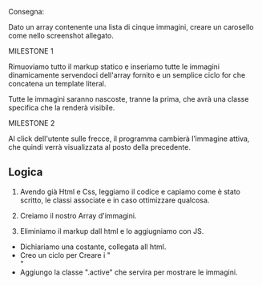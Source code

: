 Consegna:

Dato un array contenente una lista di cinque immagini, creare un carosello come nello screenshot allegato.

MILESTONE 1

Rimuoviamo tutto il markup statico e inseriamo tutte le immagini dinamicamente servendoci dell'array fornito e un semplice ciclo for che concatena un template literal.

Tutte le immagini saranno nascoste, tranne la prima, che avrà una classe specifica che la renderà visibile.

MILESTONE 2

Al click dell'utente sulle frecce, il programma cambierà l’immagine attiva, che quindi verrà visualizzata al posto della precedente.


## Logica

1. Avendo già Html e Css, leggiamo il codice e capiamo come è stato scritto, le classi associate e in caso ottimizzare qualcosa.

2. Creiamo il nostro Array d'immagini.

2. Eliminiamo il markup dall html e lo aggiugniamo con JS. 
 - Dichiariamo una costante, collegata all html. 
 - Creo un ciclo per Creare i "<div>"
 - Aggiungo la classe ".active" che servira per mostrare le immagini.